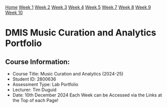 [Home](README.md)
[Week 1](week1.md)
[Week 2](week2.md)
[Week 3](week3.md)
[Week 4](week4.md)
[Week 5](week5.md)
[Week 7](week7.md)
[Week 8](week8.md)
[Week 9](week9.md)
[Week 10](week10.md)

# DMIS Music Curation and Analytics Portfolio
## Course Information:
- Course Title: Music Curation and Analytics (2024-25)
- Student ID: 2800636
- Assessment Type: Lab Portfolio
- Lecturer: Tim Duguid
- Date: 10th December 2024
Each Week can be Accessed via the Links at the Top of each Page!

